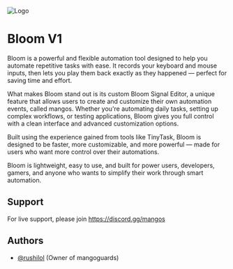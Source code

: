 
![Logo](https://i.postimg.cc/bw3ymbX3/New-Project-5.png)


# Bloom V1
Bloom is a powerful and flexible automation tool designed to help you automate repetitive tasks with ease. It records your keyboard and mouse inputs, then lets you play them back exactly as they happened — perfect for saving time and effort.

What makes Bloom stand out is its custom Bloom Signal Editor, a unique feature that allows users to create and customize their own automation events, called mangos. Whether you're automating daily tasks, setting up complex workflows, or testing applications, Bloom gives you full control with a clean interface and advanced customization options.

Built using the experience gained from tools like TinyTask, Bloom is designed to be faster, more customizable, and more powerful — made for users who want more control over their automations.

Bloom is lightweight, easy to use, and built for power users, developers, gamers, and anyone who wants to simplify their work through smart automation.


## Support

For live support, please join https://discord.gg/mangos

## Authors

- [@rushilol](https://www.github.com/injuriez) (Owner of mangoguards)

